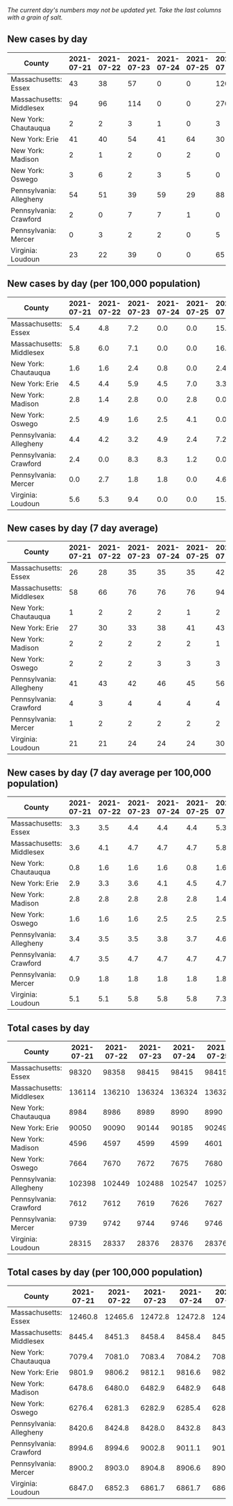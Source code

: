 _The current day's numbers may not be updated yet. Take the last columns with a grain of salt._
## New cases by day

| County | 2021-07-21 | 2021-07-22 | 2021-07-23 | 2021-07-24 | 2021-07-25 | 2021-07-26 | 2021-07-27 |
| --- | --- | --- | --- | --- | --- | --- | --- |
| Massachusetts: Essex | 43 | 38 | 57 | 0 | 0 | 120 | 92 |
| Massachusetts: Middlesex | 94 | 96 | 114 | 0 | 0 | 270 | 129 |
| New York: Chautauqua | 2 | 2 | 3 | 1 | 0 | 3 | 4 |
| New York: Erie | 41 | 40 | 54 | 41 | 64 | 30 | 68 |
| New York: Madison | 2 | 1 | 2 | 0 | 2 | 0 | 2 |
| New York: Oswego | 3 | 6 | 2 | 3 | 5 | 0 | 3 |
| Pennsylvania: Allegheny | 54 | 51 | 39 | 59 | 29 | 88 | 96 |
| Pennsylvania: Crawford | 2 | 0 | 7 | 7 | 1 | 0 | 8 |
| Pennsylvania: Mercer | 0 | 3 | 2 | 2 | 0 | 5 | 8 |
| Virginia: Loudoun | 23 | 22 | 39 | 0 | 0 | 65 | 37 |

## New cases by day (per 100,000 population)

| County | 2021-07-21 | 2021-07-22 | 2021-07-23 | 2021-07-24 | 2021-07-25 | 2021-07-26 | 2021-07-27 |
| --- | --- | --- | --- | --- | --- | --- | --- |
| Massachusetts: Essex | 5.4 | 4.8 | 7.2 | 0.0 | 0.0 | 15.2 | 11.7 |
| Massachusetts: Middlesex | 5.8 | 6.0 | 7.1 | 0.0 | 0.0 | 16.8 | 8.0 |
| New York: Chautauqua | 1.6 | 1.6 | 2.4 | 0.8 | 0.0 | 2.4 | 3.2 |
| New York: Erie | 4.5 | 4.4 | 5.9 | 4.5 | 7.0 | 3.3 | 7.4 |
| New York: Madison | 2.8 | 1.4 | 2.8 | 0.0 | 2.8 | 0.0 | 2.8 |
| New York: Oswego | 2.5 | 4.9 | 1.6 | 2.5 | 4.1 | 0.0 | 2.5 |
| Pennsylvania: Allegheny | 4.4 | 4.2 | 3.2 | 4.9 | 2.4 | 7.2 | 7.9 |
| Pennsylvania: Crawford | 2.4 | 0.0 | 8.3 | 8.3 | 1.2 | 0.0 | 9.5 |
| Pennsylvania: Mercer | 0.0 | 2.7 | 1.8 | 1.8 | 0.0 | 4.6 | 7.3 |
| Virginia: Loudoun | 5.6 | 5.3 | 9.4 | 0.0 | 0.0 | 15.7 | 8.9 |

## New cases by day (7 day average)

| County | 2021-07-21 | 2021-07-22 | 2021-07-23 | 2021-07-24 | 2021-07-25 | 2021-07-26 | 2021-07-27 |
| --- | --- | --- | --- | --- | --- | --- | --- |
| Massachusetts: Essex | 26 | 28 | 35 | 35 | 35 | 42 | 50 |
| Massachusetts: Middlesex | 58 | 66 | 76 | 76 | 76 | 94 | 100 |
| New York: Chautauqua | 1 | 2 | 2 | 2 | 1 | 2 | 2 |
| New York: Erie | 27 | 30 | 33 | 38 | 41 | 43 | 48 |
| New York: Madison | 2 | 2 | 2 | 2 | 2 | 1 | 1 |
| New York: Oswego | 2 | 2 | 2 | 3 | 3 | 3 | 3 |
| Pennsylvania: Allegheny | 41 | 43 | 42 | 46 | 45 | 56 | 59 |
| Pennsylvania: Crawford | 4 | 3 | 4 | 4 | 4 | 4 | 4 |
| Pennsylvania: Mercer | 1 | 2 | 2 | 2 | 2 | 2 | 3 |
| Virginia: Loudoun | 21 | 21 | 24 | 24 | 24 | 30 | 27 |

## New cases by day (7 day average per 100,000 population)

| County | 2021-07-21 | 2021-07-22 | 2021-07-23 | 2021-07-24 | 2021-07-25 | 2021-07-26 | 2021-07-27 |
| --- | --- | --- | --- | --- | --- | --- | --- |
| Massachusetts: Essex | 3.3 | 3.5 | 4.4 | 4.4 | 4.4 | 5.3 | 6.3 |
| Massachusetts: Middlesex | 3.6 | 4.1 | 4.7 | 4.7 | 4.7 | 5.8 | 6.2 |
| New York: Chautauqua | 0.8 | 1.6 | 1.6 | 1.6 | 0.8 | 1.6 | 1.6 |
| New York: Erie | 2.9 | 3.3 | 3.6 | 4.1 | 4.5 | 4.7 | 5.2 |
| New York: Madison | 2.8 | 2.8 | 2.8 | 2.8 | 2.8 | 1.4 | 1.4 |
| New York: Oswego | 1.6 | 1.6 | 1.6 | 2.5 | 2.5 | 2.5 | 2.5 |
| Pennsylvania: Allegheny | 3.4 | 3.5 | 3.5 | 3.8 | 3.7 | 4.6 | 4.9 |
| Pennsylvania: Crawford | 4.7 | 3.5 | 4.7 | 4.7 | 4.7 | 4.7 | 4.7 |
| Pennsylvania: Mercer | 0.9 | 1.8 | 1.8 | 1.8 | 1.8 | 1.8 | 2.7 |
| Virginia: Loudoun | 5.1 | 5.1 | 5.8 | 5.8 | 5.8 | 7.3 | 6.5 |

## Total cases by day

| County | 2021-07-21 | 2021-07-22 | 2021-07-23 | 2021-07-24 | 2021-07-25 | 2021-07-26 | 2021-07-27 |
| --- | --- | --- | --- | --- | --- | --- | --- |
| Massachusetts: Essex | 98320 | 98358 | 98415 | 98415 | 98415 | 98535 | 98627 |
| Massachusetts: Middlesex | 136114 | 136210 | 136324 | 136324 | 136324 | 136594 | 136723 |
| New York: Chautauqua | 8984 | 8986 | 8989 | 8990 | 8990 | 8993 | 8997 |
| New York: Erie | 90050 | 90090 | 90144 | 90185 | 90249 | 90279 | 90347 |
| New York: Madison | 4596 | 4597 | 4599 | 4599 | 4601 | 4601 | 4603 |
| New York: Oswego | 7664 | 7670 | 7672 | 7675 | 7680 | 7680 | 7683 |
| Pennsylvania: Allegheny | 102398 | 102449 | 102488 | 102547 | 102576 | 102664 | 102760 |
| Pennsylvania: Crawford | 7612 | 7612 | 7619 | 7626 | 7627 | 7627 | 7635 |
| Pennsylvania: Mercer | 9739 | 9742 | 9744 | 9746 | 9746 | 9751 | 9759 |
| Virginia: Loudoun | 28315 | 28337 | 28376 | 28376 | 28376 | 28441 | 28478 |

## Total cases by day (per 100,000 population)

| County | 2021-07-21 | 2021-07-22 | 2021-07-23 | 2021-07-24 | 2021-07-25 | 2021-07-26 | 2021-07-27 |
| --- | --- | --- | --- | --- | --- | --- | --- |
| Massachusetts: Essex | 12460.8 | 12465.6 | 12472.8 | 12472.8 | 12472.8 | 12488.1 | 12499.7 |
| Massachusetts: Middlesex | 8445.4 | 8451.3 | 8458.4 | 8458.4 | 8458.4 | 8475.2 | 8483.2 |
| New York: Chautauqua | 7079.4 | 7081.0 | 7083.4 | 7084.2 | 7084.2 | 7086.5 | 7089.7 |
| New York: Erie | 9801.9 | 9806.2 | 9812.1 | 9816.6 | 9823.5 | 9826.8 | 9834.2 |
| New York: Madison | 6478.6 | 6480.0 | 6482.9 | 6482.9 | 6485.7 | 6485.7 | 6488.5 |
| New York: Oswego | 6276.4 | 6281.3 | 6282.9 | 6285.4 | 6289.5 | 6289.5 | 6291.9 |
| Pennsylvania: Allegheny | 8420.6 | 8424.8 | 8428.0 | 8432.8 | 8435.2 | 8442.5 | 8450.3 |
| Pennsylvania: Crawford | 8994.6 | 8994.6 | 9002.8 | 9011.1 | 9012.3 | 9012.3 | 9021.7 |
| Pennsylvania: Mercer | 8900.2 | 8903.0 | 8904.8 | 8906.6 | 8906.6 | 8911.2 | 8918.5 |
| Virginia: Loudoun | 6847.0 | 6852.3 | 6861.7 | 6861.7 | 6861.7 | 6877.5 | 6886.4 |
